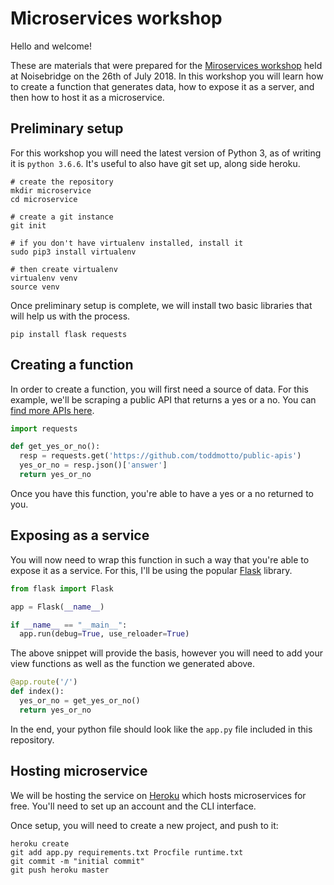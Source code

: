 # Microservices workshop

Hello and welcome!

These are materials that were prepared for the [Miroservices workshop](https://www.meetup.com/noisebridge/events/rdmjcpyxkbvb/) held at Noisebridge on the 26th of July 2018. In this workshop you will learn how to create a function that generates data, how to expose it as a server, and then how to host it as a microservice.

## Preliminary setup
For this workshop you will need the latest version of Python 3, as of writing it is `python 3.6.6`. It's useful to also have git set up, along side heroku.
```
# create the repository
mkdir microservice
cd microservice

# create a git instance
git init

# if you don't have virtualenv installed, install it
sudo pip3 install virtualenv

# then create virtualenv
virtualenv venv
source venv
```

Once preliminary setup is complete, we will install two basic libraries that will help us with the process.
```
pip install flask requests
```

## Creating a function
In order to create a function, you will first need a source of data. For this example, we'll be scraping a public API that returns a yes or a no. You can [find more APIs here](https://github.com/toddmotto/public-apis).
```python
import requests

def get_yes_or_no():
  resp = requests.get('https://github.com/toddmotto/public-apis')
  yes_or_no = resp.json()['answer']
  return yes_or_no
```
Once you have this function, you're able to have a yes or a no returned to you.

## Exposing as a service
You will now need to wrap this function in such a way that you're able to expose it as a service. For this, I'll be using the popular [Flask](http://flask.pocoo.org/) library.
```python
from flask import Flask

app = Flask(__name__)

if __name__ == "__main__":
  app.run(debug=True, use_reloader=True)
```

The above snippet will provide the basis, however you will need to add your view functions as well as the function we generated above.

```python
@app.route('/')
def index():
  yes_or_no = get_yes_or_no()
  return yes_or_no
```

In the end, your python file should look like the `app.py` file included in this repository.

## Hosting microservice
We will be hosting the service on [Heroku](https://devcenter.heroku.com/articles/getting-started-with-python#set-up) which hosts microservices for free. You'll need to set up an account and the CLI interface.

Once setup, you will need to create a new project, and push to it:
```
heroku create
git add app.py requirements.txt Procfile runtime.txt
git commit -m "initial commit"
git push heroku master
```
